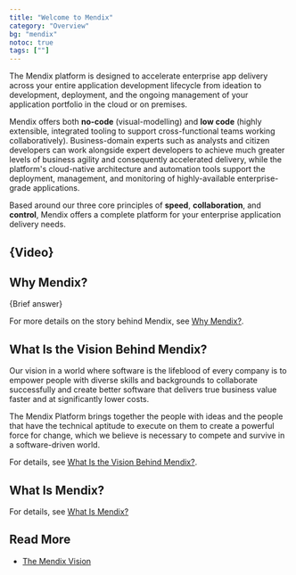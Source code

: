 ```yaml
---
title: "Welcome to Mendix"
category: "Overview"
bg: "mendix"
notoc: true
tags: [""]
---
```


The Mendix platform is designed to accelerate enterprise app delivery across your entire application development lifecycle from ideation to development, deployment, and the ongoing management of your application portfolio in the cloud or on premises. 

Mendix offers both **no-code** (visual-modelling) and **low code** (highly extensible, integrated tooling to support cross-functional teams working collaboratively). Business-domain experts such as analysts and citizen developers can work alongside expert developers to achieve much greater levels of business agility and consequently accelerated delivery, while the platform's cloud-native architecture and automation tools support the deployment, management, and monitoring of highly-available enterprise-grade applications.

Based around our three core principles of **speed**, **collaboration**, and **control**, Mendix offers a complete platform for your enterprise application delivery needs.

## {Video}

## Why Mendix? 

{Brief answer}

For more details on the story behind Mendix, see [Why Mendix?](why-mendix#founded).

## What Is the Vision Behind Mendix?

Our vision in a world where software is the lifeblood of every company is to empower people with diverse skills and backgrounds to collaborate successfully and create better software that delivers true business value faster and at significantly lower costs. 

The Mendix Platform brings together the people with ideas and the people that have the technical aptitude to execute on them to create a powerful force for change, which we believe is necessary to compete and survive in a software-driven world.

For details, see [What Is the Vision Behind Mendix?](mendix-vision#vision).

## What Is Mendix?


For details, see [What Is Mendix?](what-is-mendix#what-mendix)

## Read More

* [The Mendix Vision](what-is-mendix)
